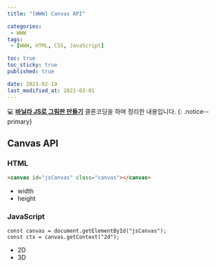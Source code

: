 ```yaml
---
title: "[WWW] Canvas API"

categories:
 - WWW
tags:
 - [WWW, HTML, CSS, JavaScript]

toc: true
toc_sticky: true
published: true

date: 2021-02-19
last_modified_at: 2021-03-01
---
```


💻 [**바닐라 JS로 그림판 만들기**](https://nomadcoders.co/) 클론코딩을 하며 정리한 내용입니다.
{: .notice--primary}

## Canvas API

### HTML

```html
<canvas id="jsCanvas" class="canvas"></canvas>
```

- width
- height

### JavaScript

```JS
const canvas = document.getElementById("jsCanvas");
const ctx = canvas.getContext("2d");
```

- 2D
- 3D
